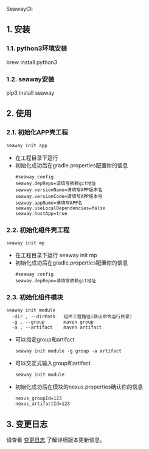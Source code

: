 SeawayCli

## 1. 安装

### 1.1. python3环境安装

brew install python3


### 1.2. seaway安装

pip3 install seaway

## 2. 使用

### 2.1. 初始化APP壳工程

```
seaway init app
```

* 在工程目录下运行 
* 初始化成功后在gradle.properties配置你的信息
    ```
    #seaway config
    seaway.depRepo=请填写依赖git地址
    seaway.versionName=请填写APP版本名
    seaway.versionCode=请填写APP版本号
    seaway.appName=请填写APP名
    seaway.useLocalDependencies=false
    seaway.hostApp=true
    ```

### 2.2. 初始化组件壳工程
```
seaway init mp
```

* 在工程目录下运行 seaway init mp
* 初始化成功后在gradle.properties配置你的信息
    ```
    #seaway config
    seaway.depRepo=请填写依赖git地址
    ```

### 2.3. 初始化组件模块
```
seaway init module
  -dir , --dirPath   组件工程路径(默认命令运行目录)
  -g , --group       maven group
  -a , --artifact    maven artifact
```
* 可以指定group和artifact 
    ```
    seaway init module -g group -a artifact
    ```

* 可以交互式输入group和artifact 
    ```
    seaway init module
    ```


* 初始化成功后在模块的nexus.properties确认你的信息
    ```
    nexus_groupId=123
    nexus_artifactId=123
    ```

## 3. 变更日志
请查看 [变更日志](CHANGELOG.md) 了解详细版本更新信息。